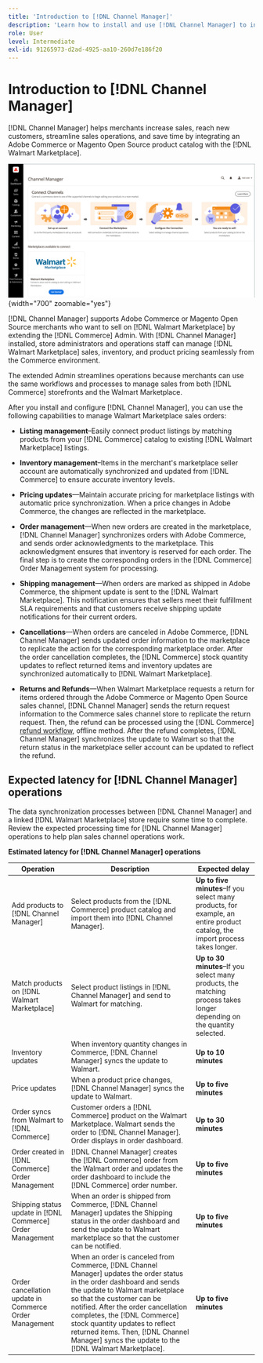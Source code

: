 ```yaml
---
title: 'Introduction to [!DNL Channel Manager]'
description: 'Learn how to install and use [!DNL Channel Manager] to integrate Adobe Commerce and Magento Open Source stores with the Walmart Marketplace and create a sales channel to manage marketplace listings, pricing, inventory, and sales seamlessly from your Commerce Admin.'
role: User
level: Intermediate
exl-id: 91265973-d2ad-4925-aa10-260d7e186f20
---
```


# Introduction to [!DNL Channel Manager]

[!DNL Channel Manager] helps merchants increase sales, reach new customers, streamline sales operations, and save time by integrating an Adobe Commerce or Magento Open Source product catalog with the [!DNL Walmart Marketplace].

![[!DNL Channel Manager] extension Admin view](assets/channel-manager-home.png){width="700" zoomable="yes"}

[!DNL Channel Manager] supports Adobe Commerce or Magento Open Source merchants who want to sell on [!DNL Walmart Marketplace] by extending the [!DNL Commerce] Admin. With [!DNL Channel Manager] installed, store administrators and operations staff can manage [!DNL Walmart Marketplace] sales, inventory, and product pricing seamlessly from the Commerce environment.

The extended Admin streamlines operations because merchants can use the same workflows and processes to manage sales from both [!DNL Commerce] storefronts and the Walmart Marketplace.

After you install and configure [!DNL Channel Manager], you can use the following capabilities to manage Walmart Marketplace sales orders:

* **Listing management**–Easily connect product listings by matching products from your [!DNL Commerce] catalog to existing [!DNL Walmart Marketplace] listings.

* **Inventory management**–Items in the merchant's marketplace seller account are automatically synchronized and updated from [!DNL Commerce] to ensure accurate inventory levels.

* **Pricing updates**—Maintain accurate pricing for marketplace listings with automatic price synchronization. When a price changes in Adobe Commerce, the changes are reflected in the marketplace.

* **Order management**—When new orders are created in the marketplace, [!DNL Channel Manager] synchronizes orders with Adobe Commerce, and sends order acknowledgments to the marketplace. This acknowledgment ensures that inventory is reserved for each order. The final step is to create the corresponding orders in the [!DNL Commerce] Order Management system for processing.

* **Shipping management**—When orders are marked as shipped in Adobe Commerce, the shipment update is sent to the [!DNL Walmart Marketplace]. This notification ensures that sellers meet their fulfillment SLA requirements and that customers receive shipping update notifications for their current orders.

* **Cancellations**—When orders are canceled in Adobe Commerce, [!DNL Channel Manager] sends updated order information to the marketplace to replicate the action for the corresponding marketplace order. After the order cancellation completes, the [!DNL Commerce] stock quantity updates to reflect returned items and inventory updates are synchronized automatically to [!DNL Walmart Marketplace].

* **Returns and Refunds**—When Walmart Marketplace requests a return for items ordered through the Adobe Commerce or Magento Open Source sales channel, [!DNL Channel Manager] sends the return request information to the Commerce sales channel store to replicate the return request. Then, the refund can be processed using the [!DNL Commerce] [refund workflow](https://experienceleague.adobe.com/docs/commerce-admin/stores-sales/order-management/credit-memos/credit-memos.html#refund-workflow), offline method. After the refund completes, [!DNL Channel Manager] synchronizes the update to Walmart so that the return status in the marketplace seller account can be updated to reflect the refund.

## Expected latency for [!DNL Channel Manager] operations

The data synchronization processes between [!DNL Channel Manager] and a linked [!DNL Walmart Marketplace] store require some time to complete. Review the expected processing time for [!DNL Channel Manager] operations to help plan sales channel operations work.

**Estimated latency for [!DNL Channel Manager] operations**

| **Operation**                                              | **Description**                                                                                                                                                                                                                                                                                                                                                                                  | **Expected delay**                                                                                                           |
|------------------------------------------------------------|--------------------------------------------------------------------------------------------------------------------------------------------------------------------------------------------------------------------------------------------------------------------------------------------------------------------------------------------------------------------------------------------------|------------------------------------------------------------------------------------------------------------------------------|
| Add products to [!DNL Channel Manager]                     | Select products from the [!DNL Commerce] product catalog and import them into [!DNL Channel Manager].                                                                                                                                                                                                                                                                                            | **Up to five minutes**–If you select many products, for example, an entire product catalog, the import process takes longer. |
| Match products on [!DNL Walmart Marketplace]               | Select product listings in [!DNL Channel Manager] and send to Walmart for matching.                                                                                                                                                                                                                                                                                                              | **Up to 30 minutes**–If you select many products, the matching process takes longer depending on the quantity selected.      |
| Inventory updates                                          | When inventory quantity changes in Commerce, [!DNL Channel Manager] syncs the update to Walmart.                                                                                                                                                                                                                                                                                                 | **Up to 10 minutes**                                                                                                         |
| Price updates                                              | When a product price changes, [!DNL Channel Manager] syncs the update to Walmart.                                                                                                                                                                                                                                                                                                                | **Up to five minutes**                                                                                                       |
| Order syncs from Walmart to [!DNL Commerce]                | Customer orders a [!DNL Commerce] product on the Walmart Marketplace. Walmart sends the order to [!DNL Channel Manager]. Order displays in order dashboard.                                                                                                                                                                                                                                      | **Up to 30 minutes**                                                                                                         |
| Order created in [!DNL Commerce] Order Management          | [!DNL Channel Manager] creates the [!DNL Commerce] order from the Walmart order and updates the order dashboard to include the [!DNL Commerce] order number.                                                                                                                                                                                                                                     | **Up to five minutes**                                                                                                       |
| Shipping status update in [!DNL Commerce] Order Management | When an order is shipped from Commerce, [!DNL Channel Manager] updates the Shipping status in the order dashboard and send the update to Walmart marketplace so that the customer can be notified.                                                                                                                                                                                               | **Up to five minutes**                                                                                                       |
| Order cancellation update in Commerce Order Management     | When an order is canceled from Commerce, [!DNL Channel Manager] updates the order status in the order dashboard and sends the update to Walmart marketplace so that the customer can be notified. After the order cancellation completes, the [!DNL Commerce] stock quantity updates to reflect returned items. Then, [!DNL Channel Manager] syncs the update to the [!DNL Walmart Marketplace]. | **Up to five minutes**                                                                                                       |


